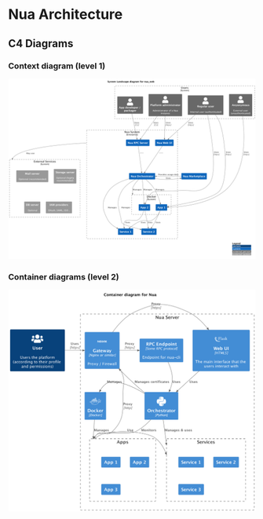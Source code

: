 # Nua Architecture

## C4 Diagrams

### Context diagram (level 1)

![Level 1](diagrams/c4/level1.png)

### Container diagrams (level 2)

![Level 2](diagrams/c4/level2.png)
